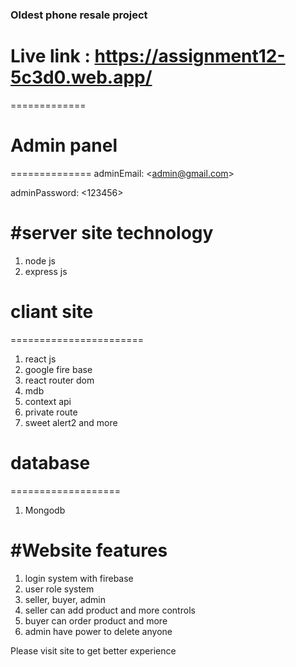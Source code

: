 ### Oldest phone resale project

# Live link : https://assignment12-5c3d0.web.app/
=============
# Admin panel 
==============
adminEmail: \<admin@gmail.com\>

adminPassword: \<123456\>

#server site technology
========================
1. node js
2. express js

# cliant site
=======================
1. react js
2. google fire base
3. react router dom
3. mdb 
4. context api
5. private route
6. sweet alert2 and more

# database
===================
1. Mongodb

#Website features
===================
1. login system with firebase
2. user role system
3. seller, buyer, admin
4. seller can add product and more controls
5. buyer can order product and more
6. admin have power to delete anyone

Please visit site to get better experience
